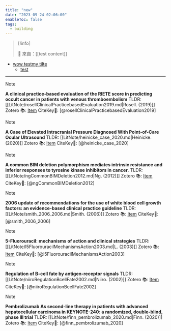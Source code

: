 ```yaml
---
title: "new"
date: "2023-09-24 02:06:00"
enableToc: false
tags:
  - building
---
```


> [!info]
>
> 🌱 來自：[[test content]]

<!-- _header: "Outline" -->

- [wow testmy tilte](#wow-testmy-tilte)
  - [test](#test)

<!-- _footer: "" -->

---

> [!NOTE]
> **A clinical practice-based evaluation of the RIETE score in predicting occult cancer in patients with venous thromboembolism**
> TLDR: [[LitNote/rosellClinicalPracticebasedEvaluation2019.md|Rosell. (2019)]]
> Zotero 📚: [Item](zotero://select/items/@$rosellClinicalPracticebasedEvaluation2019)
> CiteKey🔑: [@rosellClinicalPracticebasedEvaluation2019]

> [!NOTE]
> **A Case of Elevated Intracranial Pressure Diagnosed With Point-of-Care Ocular Ultrasound**
> TLDR: [[LitNote/heinicke_case_2020.md|Heinicke. (2020)]]
> Zotero 📚: [Item](zotero://select/items/@$heinicke_case_2020)
> CiteKey🔑: [@heinicke_case_2020]

> [!NOTE]
> **A common BIM deletion polymorphism mediates intrinsic resistance and inferior responses to tyrosine kinase inhibitors in cancer.**
> TLDR: [[LitNote/ngCommonBIMDeletion2012.md|Ng. (2012)]]
> Zotero 📚: [Item](zotero://select/items/@$ngCommonBIMDeletion2012)
> CiteKey🔑: [@ngCommonBIMDeletion2012]

> [!NOTE]
> **2006 update of recommendations for the use of white blood cell growth factors: an evidence-based clinical practice guideline**
> TLDR: [[LitNote/smith_2006_2006.md|Smith. (2006)]]
> Zotero 📚: [Item](zotero://select/items/@$smith_2006_2006)
> CiteKey🔑: [@smith_2006_2006]

> [!NOTE]
> **5-Fluorouracil: mechanisms of action and clinical strategies**
> TLDR: [[LitNote/l5FluorouracilMechanismsAction2003.md|L. (2003)]]
> Zotero 📚: [Item](zotero://select/items/@$l5FluorouracilMechanismsAction2003)
> CiteKey🔑: [@l5FluorouracilMechanismsAction2003]

> [!NOTE]
> **Regulation of B-cell fate by antigen-receptor signals**
> TLDR: [[LitNote/niiroRegulationBcellFate2002.md|Niiro. (2002)]]
> Zotero 📚: [Item](zotero://select/items/@$niiroRegulationBcellFate2002)
> CiteKey🔑: [@niiroRegulationBcellFate2002]


> [!NOTE]
> **Pembrolizumab As second-line therapy in patients with advanced hepatocellular carcinoma in KEYNOTE-240: a randomized, double-blind, phase III trial**
> TLDR: [[LitNote/finn_pembrolizumab_2020.md|Finn. (2020)]]
> Zotero 📚: [Item](zotero://select/items/@finn_pembrolizumab_2020)
> CiteKey🔑: [@finn_pembrolizumab_2020]
